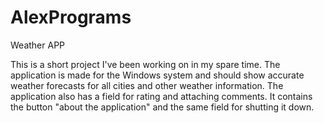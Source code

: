 # AlexPrograms
Weather APP

This is a short project I've been working on in my spare time. The application is made for the Windows system and should show accurate weather forecasts for all cities and other weather information.
The application also has a field for rating and attaching comments. It contains the button "about the application" and the same field for shutting it down.
